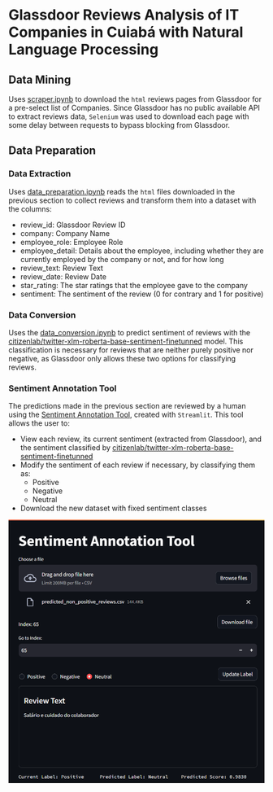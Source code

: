 # Glassdoor Reviews Analysis of IT Companies in Cuiabá with Natural Language Processing

## Data Mining
Uses [scraper.ipynb](/data_mining/scraper.ipynb) to download the `html` reviews pages from Glassdoor for a pre-select list of Companies. Since Glassdoor has no public available API to extract reviews data, `Selenium` was used to download each page with some delay between requests to bypass blocking from Glassdoor.

## Data Preparation

### Data Extraction
Uses [data_preparation.ipynb](/data_preparation/data_preparation.ipynb)  reads the `html` files downloaded in the previous section to collect reviews and transform them into a dataset with the columns:
- review_id: Glassdoor Review ID
- company: Company Name
- employee_role: Employee Role
- employee_detail: Details about the employee, including whether they are currently employed by the company or not, and for how long
- review_text: Review Text
- review_date: Review Date
- star_rating: The star ratings that the employee gave to the company
- sentiment: The sentiment of the review (0 for contrary and 1 for positive)

### Data Conversion
Uses the [data_conversion.ipynb](/data_preparation/data_conversion.ipynb) to predict sentiment of reviews with the [citizenlab/twitter-xlm-roberta-base-sentiment-finetunned](https://huggingface.co/citizenlab/twitter-xlm-roberta-base-sentiment-finetunned) model. This classification is necessary for reviews that are neither purely positive nor negative, as Glassdoor only allows these two options for classifying reviews.

### Sentiment Annotation Tool
The predictions made in the previous section are reviewed by a human using the [Sentiment Annotation Tool](/data_preparation/annotation_tool.py), created with `Streamlit`. This tool allows the user to:
- View each review, its current sentiment (extracted from Glassdoor), and the sentiment classified by  [citizenlab/twitter-xlm-roberta-base-sentiment-finetunned](https://huggingface.co/citizenlab/twitter-xlm-roberta-base-sentiment-finetunned)
- Modify the sentiment of each review if necessary, by classifying them as:
  - Positive
  - Negative
  - Neutral
- Download the new dataset with fixed sentiment classes

![Sentiment Annotation Tool Preview](./data_preparation/annotation_tool_preview.png)
